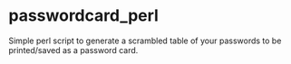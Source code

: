 # passwordcard_perl
Simple perl script to generate a scrambled table of your passwords to be printed/saved as a password card.

